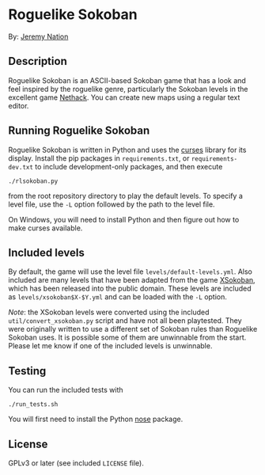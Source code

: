 # Roguelike Sokoban

By: [Jeremy Nation](mailto:jeremy@jeremynation.me)

## Description

Roguelike Sokoban is an ASCII-based Sokoban game that has a look and feel
inspired by the roguelike genre, particularly the Sokoban levels in the
excellent game [Nethack](http://www.nethack.org/). You can create new maps
using a regular text editor.

## Running Roguelike Sokoban

Roguelike Sokoban is written in Python and uses the
[curses](https://docs.python.org/2/library/curses.html) library for its
display. Install the pip packages in `requirements.txt`, or
`requirements-dev.txt` to include development-only packages, and then execute

    ./rlsokoban.py

from the root repository directory to play the default levels. To specify a
level file, use the `-L` option followed by the path to the level file.

On Windows, you will need to install Python and then figure out how to make
curses available.

## Included levels

By default, the game will use the level file `levels/default-levels.yml`. Also
included are many levels that have been adapted from the game
[XSokoban](http://www.cs.cornell.edu/andru/xsokoban.html), which has been
released into the public domain. These levels are included as
`levels/xsokoban$X-$Y.yml` and can be loaded with the `-L` option.

*Note*: the XSokoban levels were converted using the included
`util/convert_xsokoban.py` script and have not all been playtested. They were
originally written to use a different set of Sokoban rules than Roguelike
Sokoban uses. It is possible some of them are unwinnable from the start. Please
let me know if one of the included levels is unwinnable.

## Testing

You can run the included tests with

    ./run_tests.sh

You will first need to install the Python
[nose](http://nose.readthedocs.io/en/latest/) package.

## License

GPLv3 or later (see included `LICENSE` file).
